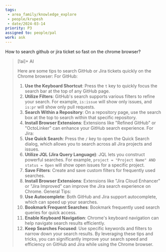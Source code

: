 ```yaml
---
tags:
 - area_family/knowledge_explore
 - people/krupesh
 - date/2024-03-14
priority: P3
assigned to: people/pal
work: ask 
---
```


How to search github or jira ticket so fast on the chrome browser?
> [!ai]+ AI
>
> Here are some tips to search GitHub or Jira tickets quickly on the Chrome browser:
> For GitHub:
> 1. **Use the Keyboard Shortcut**: Press the `t` key to quickly focus the search bar at the top of any GitHub page.
> 2. **Utilize Filters**: GitHub's search supports various filters to refine your search. For example, `is:issue` will show only issues, and `is:pr` will show only pull requests.
> 3. **Search Within a Repository**: On a repository page, use the search box at the top to search within that specific repository.
> 4. **Install Browser Extensions**: Extensions like "Refined GitHub" or "OctoLinker" can enhance your GitHub search experience.
> For Jira:
> 1. **Use Quick Search**: Press the `/` key to open the Quick Search dialog, which allows you to search across all Jira projects and issues.
> 2. **Utilize JQL (Jira Query Language)**: JQL lets you construct powerful searches. For example, `project = "Project Name" AND status = Open` will show open issues for a specific project.
> 3. **Save Filters**: Create and save custom filters for frequently used searches.
> 4. **Install Browser Extensions**: Extensions like "Jira Cloud Enhancer" or "Jira Improved" can improve the Jira search experience on Chrome.
> General Tips:
> 1. **Use Autocomplete**: Both GitHub and Jira support autocomplete, which can speed up your searches.
> 2. **Bookmark Frequent Searches**: Bookmark frequently used search queries for quick access.
> 3. **Enable Keyboard Navigation**: Chrome's keyboard navigation can help navigate search results efficiently.
> 4. **Keep Searches Focused**: Use specific keywords and filters to narrow down your search results.
> By leveraging these tips and tricks, you can significantly improve your search speed and efficiency on GitHub and Jira while using the Chrome browser.
